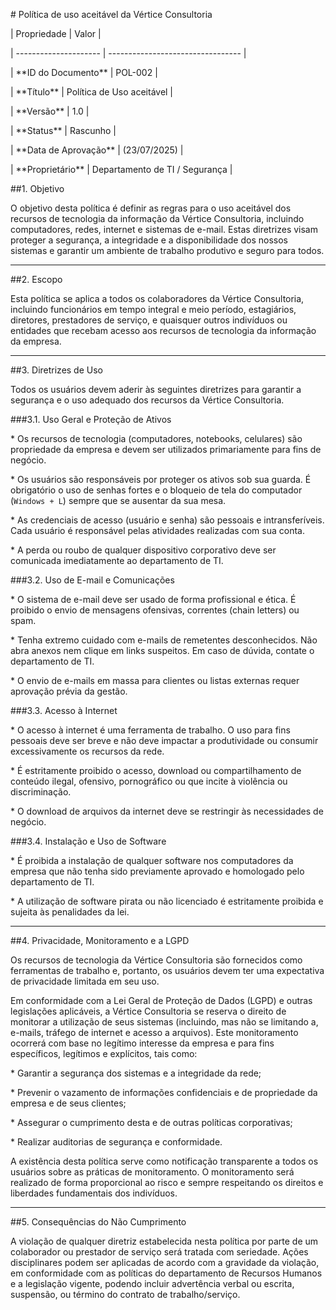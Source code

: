 \# Política de uso aceitável da Vértice Consultoria



| Propriedade          | Valor                             |

| --------------------- | --------------------------------- |

| \*\*ID do Documento\*\* | POL-002                           |

| \*\*Título\*\* | Política de Uso aceitável    |

| \*\*Versão\*\* | 1.0                               |

| \*\*Status\*\* | Rascunho                          |

| \*\*Data de Aprovação\*\* | (23/07/2025)                      |

| \*\*Proprietário\*\* | Departamento de TI / Segurança    |



\##1. Objetivo



O objetivo desta política é definir as regras para o uso aceitável dos recursos de tecnologia da informação da Vértice Consultoria, incluindo computadores, redes, internet e sistemas de e-mail. Estas diretrizes visam proteger a segurança, a integridade e a disponibilidade dos nossos sistemas e garantir um ambiente de trabalho produtivo e seguro para todos.



---

\##2. Escopo



Esta política se aplica a todos os colaboradores da Vértice Consultoria, incluindo funcionários em tempo integral e meio período, estagiários, diretores, prestadores de serviço, e quaisquer outros indivíduos ou entidades que recebam acesso aos recursos de tecnologia da informação da empresa.



---

\##3. Diretrizes de Uso



Todos os usuários devem aderir às seguintes diretrizes para garantir a segurança e o uso adequado dos recursos da Vértice Consultoria.



\###3.1. Uso Geral e Proteção de Ativos

\* Os recursos de tecnologia (computadores, notebooks, celulares) são propriedade da empresa e devem ser utilizados primariamente para fins de negócio.

\* Os usuários são responsáveis por proteger os ativos sob sua guarda. É obrigatório o uso de senhas fortes e o bloqueio de tela do computador (`Windows + L`) sempre que se ausentar da sua mesa.

\* As credenciais de acesso (usuário e senha) são pessoais e intransferíveis. Cada usuário é responsável pelas atividades realizadas com sua conta.

\* A perda ou roubo de qualquer dispositivo corporativo deve ser comunicada imediatamente ao departamento de TI.



\###3.2. Uso de E-mail e Comunicações

\* O sistema de e-mail deve ser usado de forma profissional e ética. É proibido o envio de mensagens ofensivas, correntes (chain letters) ou spam.

\* Tenha extremo cuidado com e-mails de remetentes desconhecidos. Não abra anexos nem clique em links suspeitos. Em caso de dúvida, contate o departamento de TI.

\* O envio de e-mails em massa para clientes ou listas externas requer aprovação prévia da gestão.



\###3.3. Acesso à Internet

\* O acesso à internet é uma ferramenta de trabalho. O uso para fins pessoais deve ser breve e não deve impactar a produtividade ou consumir excessivamente os recursos da rede.

\* É estritamente proibido o acesso, download ou compartilhamento de conteúdo ilegal, ofensivo, pornográfico ou que incite à violência ou discriminação.

\* O download de arquivos da internet deve se restringir às necessidades de negócio.



\###3.4. Instalação e Uso de Software

\* É proibida a instalação de qualquer software nos computadores da empresa que não tenha sido previamente aprovado e homologado pelo departamento de TI.

\* A utilização de software pirata ou não licenciado é estritamente proibida e sujeita às penalidades da lei.



---

\##4. Privacidade, Monitoramento e a LGPD



Os recursos de tecnologia da Vértice Consultoria são fornecidos como ferramentas de trabalho e, portanto, os usuários devem ter uma expectativa de privacidade limitada em seu uso.



Em conformidade com a Lei Geral de Proteção de Dados (LGPD) e outras legislações aplicáveis, a Vértice Consultoria se reserva o direito de monitorar a utilização de seus sistemas (incluindo, mas não se limitando a, e-mails, tráfego de internet e acesso a arquivos). Este monitoramento ocorrerá com base no legítimo interesse da empresa e para fins específicos, legítimos e explícitos, tais como:



\* Garantir a segurança dos sistemas e a integridade da rede;

\* Prevenir o vazamento de informações confidenciais e de propriedade da empresa e de seus clientes;

\* Assegurar o cumprimento desta e de outras políticas corporativas;

\* Realizar auditorias de segurança e conformidade.



A existência desta política serve como notificação transparente a todos os usuários sobre as práticas de monitoramento. O monitoramento será realizado de forma proporcional ao risco e sempre respeitando os direitos e liberdades fundamentais dos indivíduos.



---

\##5. Consequências do Não Cumprimento



A violação de qualquer diretriz estabelecida nesta política por parte de um colaborador ou prestador de serviço será tratada com seriedade. Ações disciplinares podem ser aplicadas de acordo com a gravidade da violação, em conformidade com as políticas do departamento de Recursos Humanos e a legislação vigente, podendo incluir advertência verbal ou escrita, suspensão, ou término do contrato de trabalho/serviço.

